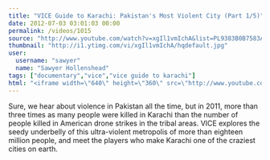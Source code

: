 ```yaml
---
title: "VICE Guide to Karachi: Pakistan's Most Violent City (Part 1/5)"
date: 2012-07-03 03:01:03 00:00
permalink: /videos/1015
source: "http://www.youtube.com/watch?v=xgIl1vmIchA&list=PL9383B0B7583A5C66&index=1&feature=plpp_video"
thumbnail: "http://i1.ytimg.com/vi/xgIl1vmIchA/hqdefault.jpg"
user:
  username: "sawyer"
  name: "Sawyer Hollenshead"
tags: ["documentary","vice","vice guide to karachi"]
html: "<iframe width=\"640\" height=\"360\" src=\"http://www.youtube.com/embed/xgIl1vmIchA?wmode=transparent&fs=1&feature=oembed\" frameborder=\"0\" allowfullscreen></iframe>"
---
```


Sure, we hear about violence in Pakistan all the time, but in 2011, more than three times as many people were killed in Karachi than the number of people killed in American drone strikes in the tribal areas. VICE explores the seedy underbelly of this ultra-violent metropolis of more than eighteen million people, and meet the players who make Karachi one of the craziest cities on earth.